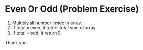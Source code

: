 # Even Or Odd (Problem Exercise)

1. Multiply all number inside in array. 
2. If total = even, it return total sum of array. 
3. If total = odd, it return 0.

Thank you.
